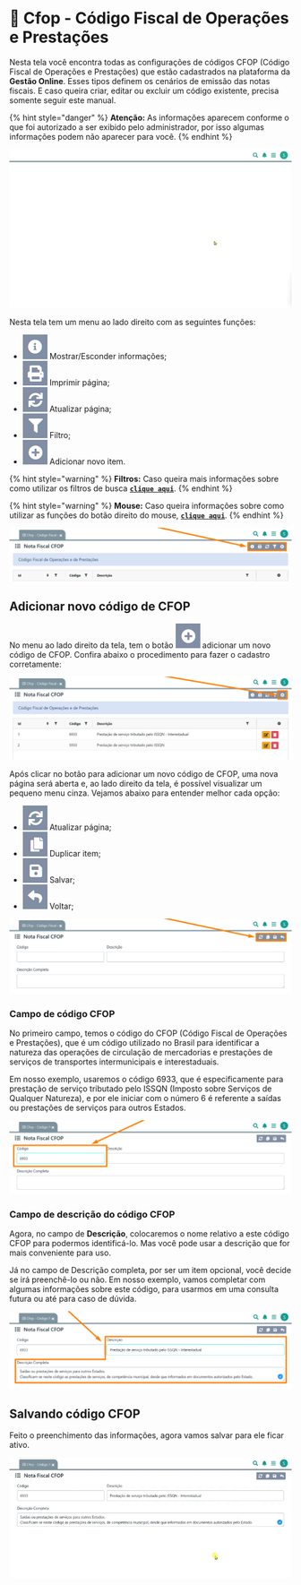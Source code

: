 # 🟰 Cfop - Código Fiscal de Operações e Prestações

Nesta tela você encontra todas as configurações de códigos CFOP (Código Fiscal de Operações e Prestações) que estão cadastrados na plataforma da **Gestão Online**. Esses tipos definem os cenários de emissão das notas fiscais. E caso queira criar, editar ou excluir um código existente, precisa somente seguir este manual.

{% hint style="danger" %}
**Atenção:** As informações aparecem conforme o que foi autorizado a ser exibido pelo administrador, por isso algumas informações podem não aparecer para você.
{% endhint %}

![](/erp-v2/assets/funcionalidades/fiscal/aba_cfop.gif)

Nesta tela tem um menu ao lado direito com as seguintes funções:

- <img src="/erp-v2/assets/icon_exibir.png" alt="" data-size="line"> Mostrar/Esconder informações;
- <img src="/erp-v2/assets/icon_imprimir.png" alt="" data-size="line"> Imprimir página;
- <img src="/erp-v2/assets/icon_atualizar.png" alt="" data-size="line"> Atualizar página;
- <img src="/erp-v2/assets/icon_filtro.png" alt="" data-size="line"> Filtro;
- <img src="/erp-v2/assets/icon_add.png" alt="" data-size="line"> Adicionar novo item.

{% hint style="warning" %}
**Filtros:** Caso queira mais informações sobre como utilizar os filtros de busca [**`clique aqui`**](/erp-v2/primeiro_acesso/filtros.md).
{% endhint %}

{% hint style="warning" %}
**Mouse:** Caso queira informações sobre como utilizar as funções do botão direito do mouse, [**`clique aqui`**](https://docs.gestao.plus/erp-v2/primeiro_acesso/atalhos_internos#menu-botao-direito-do-mouse).
{% endhint %}

![](/erp-v2/assets/funcionalidades/fiscal/aba_cfop_menu.png)

## Adicionar novo código de CFOP

No menu ao lado direito da tela, tem o botão <img src="/erp-v2/assets/icon_add.png" alt="" data-size="line"> adicionar um novo código de CFOP. Confira abaixo o procedimento para fazer o cadastro corretamente:

![](/erp-v2/assets/funcionalidades/fiscal/aba_cfop_add.png)

Após clicar no botão para adicionar um novo código de CFOP, uma nova página será aberta e, ao lado direito da tela, é possível visualizar um pequeno menu cinza. Vejamos abaixo para entender melhor cada opção:

- <img src="/erp-v2/assets/icon_atualizar.png" alt="" data-size="line"> Atualizar página;
- <img src="/erp-v2/assets/icon_duplicar.png" alt="" data-size="line"> Duplicar item;
- <img src="/erp-v2/assets/icon_salvar.png" alt="" data-size="line"> Salvar;
- <img src="/erp-v2/assets/icon_voltar.png" alt="" data-size="line"> Voltar;

![](/erp-v2/assets/funcionalidades/fiscal/aba_cfop_add_menu.png)

### Campo de código CFOP

No primeiro campo, temos o código do CFOP (Código Fiscal de Operações e Prestações), que é um código utilizado no Brasil para identificar a natureza das operações de circulação de mercadorias e prestações de serviços de transportes intermunicipais e interestaduais.

Em nosso exemplo, usaremos o código 6933, que é especificamente para prestação de serviço tributado pelo ISSQN (Imposto sobre Serviços de Qualquer Natureza), e por ele iniciar com o número 6 é referente a saídas ou prestações de serviços para outros Estados.

![](/erp-v2/assets/funcionalidades/fiscal/aba_cfop_add_campo_codigo.png)

### Campo de descrição do código CFOP

Agora, no campo de **Descrição**, colocaremos o nome relativo a este código CFOP para podermos identificá-lo. Mas você pode usar a descrição que for mais conveniente para uso.

Já no campo de Descrição completa, por ser um item opcional, você decide se irá preenchê-lo ou não. Em nosso exemplo, vamos completar com algumas informações sobre este código, para usarmos em uma consulta futura ou até para caso de dúvida.

![](/erp-v2/assets/funcionalidades/fiscal/aba_cfop_add_campo_descricao_completa.png)

## Salvando código CFOP

Feito o preenchimento das informações, agora vamos salvar para ele ficar ativo.

![](/erp-v2/assets/funcionalidades/fiscal/aba_cfop_add_salvar.gif)

<br>

<br>